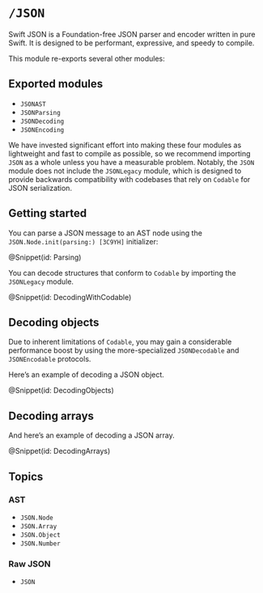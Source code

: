# ``/JSON``

Swift JSON is a Foundation-free JSON parser and encoder written in pure Swift. It is designed to be performant, expressive, and speedy to compile.

This module re-exports several other modules:

## Exported modules

-   ``JSONAST``
-   ``JSONParsing``
-   ``JSONDecoding``
-   ``JSONEncoding``

We have invested significant effort into making these four modules as lightweight and fast to compile as possible, so we recommend importing `JSON` as a whole unless you have a measurable problem. Notably, the `JSON` module does not include the ``JSONLegacy`` module, which is designed to provide backwards compatibility with codebases that rely on ``Codable`` for JSON serialization.


## Getting started

You can parse a JSON message to an AST node using the ``JSON.Node.init(parsing:) [3C9YH]`` initializer:

@Snippet(id: Parsing)

You can decode structures that conform to ``Codable`` by importing the ``JSONLegacy`` module.

@Snippet(id: DecodingWithCodable)


## Decoding objects

Due to inherent limitations of ``Codable``, you may gain a considerable performance boost by using the more-specialized ``JSONDecodable`` and ``JSONEncodable`` protocols.

Here’s an example of decoding a JSON object.

@Snippet(id: DecodingObjects)


## Decoding arrays

And here’s an example of decoding a JSON array.

@Snippet(id: DecodingArrays)


## Topics

### AST

-   ``JSON.Node``
-   ``JSON.Array``
-   ``JSON.Object``
-   ``JSON.Number``

### Raw JSON

-   ``JSON``
